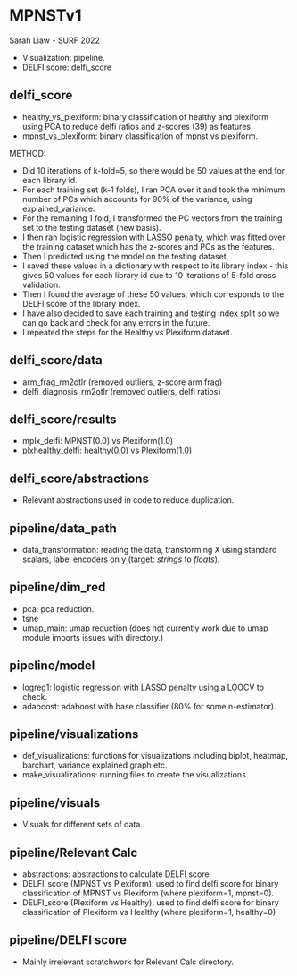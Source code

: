# MPNSTv1
Sarah Liaw - SURF 2022

- Visualization: pipeline.
- DELFI score: delfi_score

delfi_score
- 
- healthy_vs_plexiform: binary classification of healthy and plexiform
using PCA to reduce delfi ratios and z-scores (39) as features.
- mpnst_vs_plexiform: binary classification of mpnst vs plexiform.

METHOD:
- Did 10 iterations of k-fold=5, so there would be 50 values at the end for each library id. 
- For each training set (k-1 folds), I ran PCA over it and took the minimum number of PCs which accounts for 90% of the variance, using explained_variance.
- For the remaining 1 fold, I transformed the PC vectors from the training set to the testing dataset (new basis). 
- I then ran logistic regression with LASSO penalty, which was fitted over the training dataset which has the z-scores and PCs as the features.
- Then I predicted using the model on the testing dataset.
- I saved these values in a dictionary with respect to its library index - this gives 50 values for each library id due to 10 iterations of 5-fold cross validation.
- Then I found the average of these 50 values, which corresponds to the DELFI score of the library index.
- I have also decided to save each training and testing index split so we can go back and check for any errors in the future.
- I repeated the steps for the Healthy vs Plexiform dataset.

delfi_score/data
- 
- arm_frag_rm2otlr (removed outliers, z-score arm frag)
- delfi_diagnosis_rm2otlr (removed outliers, delfi ratios)

delfi_score/results
- 
- mplx_delfi: MPNST(0.0) vs Plexiform(1.0)
- plxhealthy_delfi: healthy(0.0) vs Plexiform(1.0)

delfi_score/abstractions
- 
- Relevant abstractions used in code to reduce duplication.


pipeline/data_path
- 
- data_transformation: reading the data, transforming X using standard scalars, label
encoders on y (target: *strings* to *floats*).

pipeline/dim_red
- 
- pca: pca reduction.
- tsne
- umap_main: umap reduction (does not currently work due to umap module imports issues with directory.)

pipeline/model
- 
- logreg1: logistic regression with LASSO penalty using a LOOCV to check.
- adaboost: adaboost with base classifier (80% for some n-estimator).

pipeline/visualizations
- 
- def_visualizations: functions for visualizations including biplot, heatmap, barchart, variance explained graph etc.
- make_visualizations: running files to create the visualizations.

pipeline/visuals
- 
- Visuals for different sets of data.

pipeline/Relevant Calc
- 
- abstractions: abstractions to calculate DELFI score
- DELFI_score (MPNST vs Plexiform): used to find delfi score for binary
classification of MPNST vs Plexiform (where plexiform=1, mpnst=0).
- DELFI_score (Plexiform vs Healthy): used to find delfi score for binary classification
of Plexiform vs Healthy (where plexiform=1, healthy=0)

pipeline/DELFI score
- 
- Mainly irrelevant scratchwork for Relevant Calc directory.
